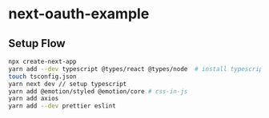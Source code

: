 # next-oauth-example

## Setup Flow

```sh
npx create-next-app
yarn add --dev typescript @types/react @types/node  # install typescript
touch tsconfig.json
yarn next dev // setup typescript
yarn add @emotion/styled @emotion/core # css-in-js
yarn add axios
yarn add --dev prettier eslint
```
